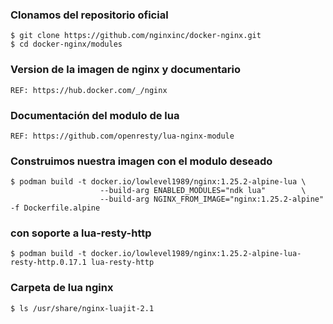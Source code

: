 ### Clonamos del repositorio oficial
~~~
$ git clone https://github.com/nginxinc/docker-nginx.git
$ cd docker-nginx/modules
~~~

### Version de la imagen de nginx y documentario
~~~
REF: https://hub.docker.com/_/nginx
~~~

### Documentación del modulo de lua
~~~
REF: https://github.com/openresty/lua-nginx-module
~~~

### Construimos nuestra imagen con el modulo deseado
~~~
$ podman build -t docker.io/lowlevel1989/nginx:1.25.2-alpine-lua \
                    --build-arg ENABLED_MODULES="ndk lua"        \
                    --build-arg NGINX_FROM_IMAGE="nginx:1.25.2-alpine" -f Dockerfile.alpine
~~~

### con soporte a lua-resty-http
~~~
$ podman build -t docker.io/lowlevel1989/nginx:1.25.2-alpine-lua-resty-http.0.17.1 lua-resty-http
~~~

### Carpeta de lua nginx
~~~
$ ls /usr/share/nginx-luajit-2.1
~~~

